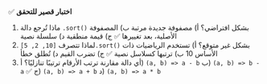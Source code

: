 ✅ **اختبار قصير للتحقق**
1.	ماذا تُرجع دالة `.sort()` بشكل افتراضي؟
    أ) مصفوفة جديدة مرتبة
    ب) المصفوفة الأصلية، بعد تغييرها ✅
    ج) قيمة منطقية
    د) سلسلة نصية
2.	لماذا تتصرف `[10, 2, 5].sort()` بشكل غير متوقع؟
    أ) تستخدم الرياضيات ذات الأساس 10
    ب) ترتبها كسلاسل نصية ✅
    ج) تضرب القيم
    د) تُطلق خطأ
3.	أي دالة مقارنة ترتب الأرقام ترتيبًا تنازليًا؟
    أ) `(a, b) => a - b`
    ب) `(a, b) => b - a` ✅
    ج) `(a, b) => a + b`
    د) `(a, b) => a * b`
